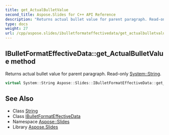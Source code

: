```yaml
---
title: get_ActualBulletValue
second_title: Aspose.Slides for C++ API Reference
description: "Returns actual bullet value for parent paragraph. Read-only System::String."
type: docs
weight: 27
url: /cpp/aspose.slides/ibulletformateffectivedata/get_actualbulletvalue/
---
```

## IBulletFormatEffectiveData::get_ActualBulletValue method


Returns actual bullet value for parent paragraph. Read-only [System::String](../../../system/string/).

```cpp
virtual System::String Aspose::Slides::IBulletFormatEffectiveData::get_ActualBulletValue()=0
```

## See Also

* Class [String](../../../system/string/)
* Class [IBulletFormatEffectiveData](../)
* Namespace [Aspose::Slides](../../)
* Library [Aspose.Slides](../../../)
